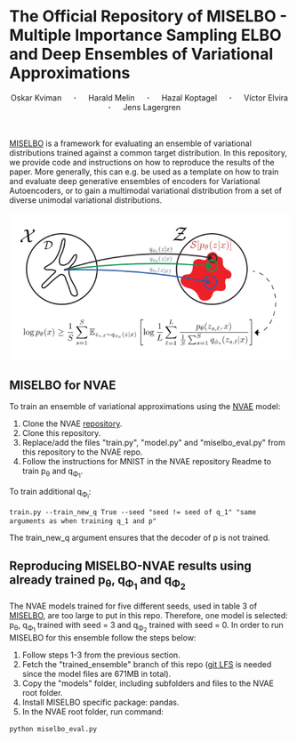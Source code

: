 # The Official Repository of MISELBO - Multiple Importance Sampling ELBO and Deep Ensembles of Variational Approximations

<div align="center">
  <a>Oskar Kviman</a> &emsp; <b>&middot;</b> &emsp;
  <a>Harald Melin</a> &emsp; <b>&middot;</b> &emsp;
  <a>Hazal Koptagel</a> &emsp; <b>&middot;</b> &emsp;
  <a>Víctor Elvira</a> &emsp; <b>&middot;</b> &emsp;
  <a>Jens Lagergren</a> &emsp; &emsp;
</div>
<br>
<br>

[MISELBO](https://arxiv.org/abs/2202.10951) is a framework for evaluating an ensemble of variational distributions trained against a common target distribution. In this repository, we provide code and instructions on how to reproduce the results of the paper. 
More generally, this can e.g. be used as a template on how to train and evaluate deep generative ensembles of encoders for Variational Autoencoders, or to gain a multimodal variational distribution from a set of diverse unimodal variational distributions.

<p align="center">
    <img src="img/miselbo-framework.png" width="800">
</p>

## MISELBO for NVAE
To train an ensemble of variational approximations using the [NVAE](https://arxiv.org/abs/2007.03898)
model:
1. Clone the NVAE [repository](https://github.com/NVlabs/NVAE).
2. Clone this repository. 
3. Replace/add the files "train.py", "model.py" and "miselbo_eval.py" from this repository to the NVAE repo.
4. Follow the instructions for MNIST in the NVAE repository Readme to train p<sub>&theta;</sub> and q<sub>&Phi;<sub>1</sub></sub>.

To train additional q<sub>&Phi;<sub>i</sub></sub>:
``` 
train.py --train_new_q True --seed "seed != seed of q_1" "same arguments as when training q_1 and p" 
```
The train_new_q argument ensures that the decoder of p is not trained.

## Reproducing MISELBO-NVAE results using already trained p<sub>&theta;</sub>, q<sub>&Phi;<sub>1</sub></sub> and q<sub>&Phi;<sub>2</sub></sub>
The NVAE models trained for five different seeds, used in table 3 of [MISELBO](https://arxiv.org/), are too 
large to put in this repo. Therefore, one model is selected: p<sub>&theta;</sub>, q<sub>&Phi;<sub>1</sub></sub> trained 
with seed = 3 and q<sub>&Phi;<sub>2</sub></sub> trained with seed = 0. In order to run MISELBO for this ensemble follow
the steps below:
1. Follow steps 1-3 from the previous section.
2. Fetch the "trained_ensemble" branch of this repo ([git LFS](https://git-lfs.github.com/) is needed since the model files are 671MB in total).
3. Copy the "models" folder, including subfolders and files to the NVAE root folder.
4. Install MISELBO specific package: pandas.
5. In the NVAE root folder, run command:
``` 
python miselbo_eval.py 
```





